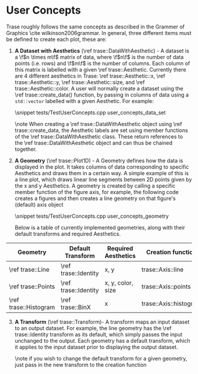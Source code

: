 User Concepts
=============

Trase roughly follows the same concepts as described in the Grammer of Graphics
\cite wilkinson2006grammar. In general, three different items must be defined to
create each plot, these are:

1.  **A Dataset with Aesthetics** (\ref trase::DataWithAesthetic) - A dataset is
    a \f$n \times m\f$ matrix of data, where \f$n\f$ is the number of data
    points (i.e. rows) and \f$m\f$ is the number of columns. Each column of this
    matrix is labelled with a given \ref trase::Aesthetic. Currently there are 4
    different aesthetics in Trase: \ref trase::Aesthetic::x,
    \ref trase::Aesthetic::y, \ref trase::Aesthetic::size, and
    \ref trase::Aesthetic::color. A user will normally create a dataset using
    the \ref trase::create\_data() function, by passing in columns of data using
    a `std::vector` labelled with a given Aesthetic. For example:

    \snippet tests/TestUserConcepts.cpp user\_concepts\_data\_set

    \note When creating a \ref trase::DataWithAesthetic object using
    \ref trase::create\_data, the Aesthetic labels are set using member
    functions of the \ref trase::DataWithAesthetic class. These return
    references to the \ref trase::DataWithAesthetic object and can thus be
    chained together.

2.  **A Geometry** (\ref trase::Plot1D) - A Geometry defines how the data is
    displayed in the plot. It takes columns of data corresponding to specific
    Aesthetics and draws them in a certain way. A simple example of this is a
    line plot, which draws linear line segments between 2D points given by the x
    and y Aesthetics. A geometry is created by calling a specific member
    function of the figure axis, for example, the following code creates a
    figures and then creates a line geometry on that figure's (default) axis
    object

    \snippet tests/TestUserConcepts.cpp user\_concepts\_geometry

    Below is a table of currently implemented geometries, along with their default
    transforms and required Aesthetics.

Geometry               | Default Transform     | Required Aesthetics  | Creation function |
-----------------------| ----------------------| ---------------------|-------------------|
\ref trase::Line       | \ref trase::Identity  | x, y                 | trase::Axis::line |
\ref trase::Points     | \ref trase::Identity  | x, y, color, size    | trase::Axis::points |
\ref trase::Histogram  | \ref trase::BinX      | x                    | trase::Axis::histogram |


3.  **A Transform** (\ref trase::Transform)- A transform maps an input dataset
    to an output dataset. For example, the line geometry has the \ref trase::Identity transform as its
    default, which simply passes the input unchanged to the output. Each geometry has a default transform, which it
    applies to the input dataset prior to displaying the output dataset.

    \note if you wish to change the default transform for a given geometry, just pass in the new transform to the creation function
